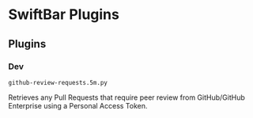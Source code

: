 # SwiftBar Plugins



## Plugins

### Dev

`github-review-requests.5m.py`
    
Retrieves any Pull Requests that require peer review from GitHub/GitHub Enterprise using a Personal Access Token.


